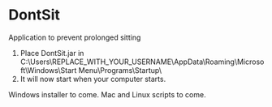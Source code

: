 # DontSit
Application to prevent prolonged sitting

1. Place DontSit.jar in C:\Users\REPLACE_WITH_YOUR_USERNAME\AppData\Roaming\Microsoft\Windows\Start Menu\Programs\Startup\
2. It will now start when your computer starts.

Windows installer to come.
Mac and Linux scripts to come.
